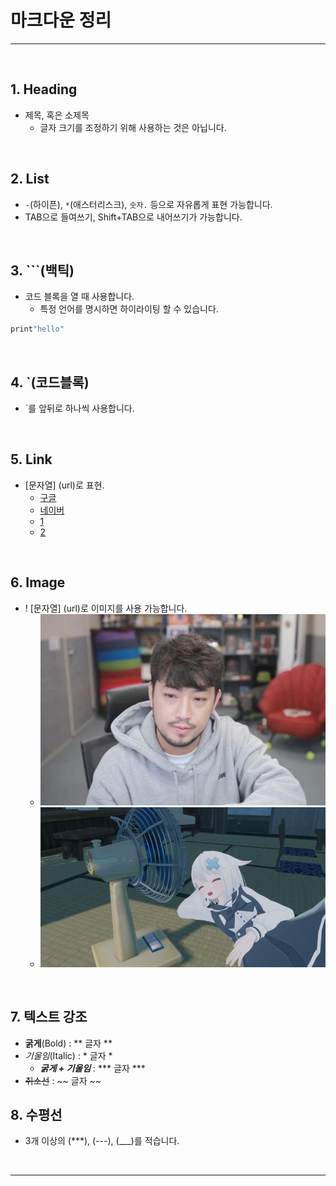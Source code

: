 # 마크다운 정리
***

&nbsp;
## 1. Heading
- 제목, 혹은 소제목
    - 글자 크기를 조정하기 위해 사용하는 것은 아닙니다.

&nbsp;
## 2. List
- ```-```(하이픈), ```*```(애스터리스크), ```숫자.``` 등으로 자유롭게 표현 가능합니다.
- TAB으로 들여쓰기, Shift+TAB으로 내어쓰기가 가능합니다. 

&nbsp;
## 3. ```(백틱)

- 코드 블록을 열 때 사용합니다.
    - 특정 언어를 명시하면 하이라이팅 할 수 있습니다.
```python
print"hello"   
```

&nbsp;
## 4. `(코드블록)
- `를 앞뒤로 하나씩 사용합니다.

&nbsp;
## 5. Link
- [문자열] (url)로 표현.
    - [구글](https://google.com)
    - [네이버](https://naver.com)
    - [1](1.PNG)
    - [2](2/2.png
    )

&nbsp;
## 6. Image
- ! [문자열] (url)로 이미지를 사용 가능합니다.
    - ![1](1.png)
    - ![2](2/2.png)

&nbsp;
## 7. 텍스트 강조
- **굵게**(Bold) : ** 글자 **
- *기울임*(Italic) : * 글자 *
    - ***굵게 + 기울임*** : *** 글자 ***
- ~~취소선~~ : ~~ 글자 ~~
&nbsp;
## 8. 수평선
- 3개 이상의 (***), (---), (___)를 적습니다.

&nbsp;
***

